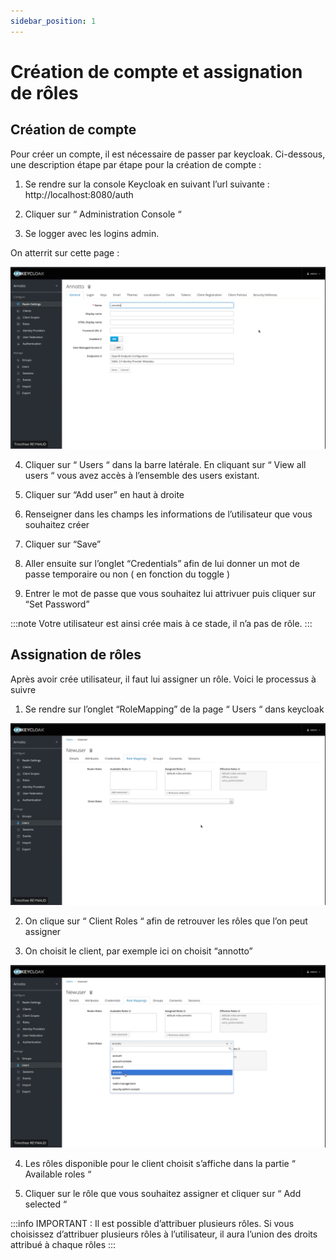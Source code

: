 ```yaml
---
sidebar_position: 1
---
```


# Création de compte et assignation de rôles

## Création de compte

Pour créer un compte, il est nécessaire de passer par keycloak. Ci-dessous, une description étape par étape pour la création de compte :

1. Se rendre sur la console Keycloak en suivant l’url suivante : http://localhost:8080/auth

2. Cliquer sur “ Administration Console “

3. Se logger avec les logins admin.

On atterrit sur cette page : 

![Screenshot 1](./assets/screenshot-1.png)

4. Cliquer sur “ Users “ dans la barre latérale. En cliquant sur “ View all users “ vous avez accès à l’ensemble des users existant.

5. Cliquer sur “Add user” en haut à droite

6. Renseigner dans les champs les informations de l’utilisateur que vous souhaitez créer

7. Cliquer sur “Save”

8. Aller ensuite sur l’onglet “Credentials” afin de lui donner un mot de passe temporaire ou non ( en fonction du toggle )

9. Entrer le mot de passe que vous souhaitez lui attrivuer puis cliquer sur “Set Password”

:::note
Votre utilisateur est ainsi crée mais à ce stade, il n’a pas de rôle.
:::

## Assignation de rôles

Après avoir crée utilisateur, il faut lui assigner un rôle. Voici le processus à suivre

1. Se rendre sur l’onglet “RoleMapping” de la page “ Users “ dans keycloak

![Screenshot 2](./assets/screenshot-2.png)

2. On clique sur “ Client Roles “ afin de retrouver les rôles que l’on peut assigner

3. On choisit le client, par exemple ici on choisit “annotto” 

![Screenshot 3](./assets/screenshot-3.png)

4. Les rôles disponible pour le client choisit s’affiche dans la partie “ Available roles “

5. Cliquer sur le rôle que vous souhaitez assigner et cliquer sur “ Add selected “

:::info 
IMPORTANT : Il est possible d’attribuer plusieurs rôles. Si vous choisissez d’attribuer plusieurs rôles à l’utilisateur, il aura l’union des droits attribué à chaque rôles
:::
